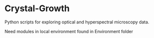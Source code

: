 # Crystal-Growth
 Python scripts for exploring optical and hyperspectral microscopy data.

Need modules in local environment found in Environment folder
